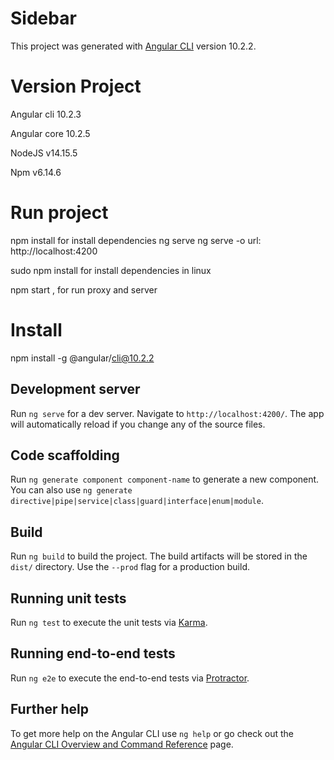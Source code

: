 # Sidebar

This project was generated with [Angular CLI](https://github.com/angular/angular-cli) version 10.2.2.

# Version Project 

Angular cli 10.2.3

Angular core 10.2.5

NodeJS v14.15.5

Npm v6.14.6

# Run project
npm install for install dependencies
ng serve
ng serve -o 
url: http://localhost:4200

sudo npm install for install dependencies in linux

npm start , for run proxy and server

# Install
npm install -g @angular/cli@10.2.2

## Development server

Run `ng serve` for a dev server. Navigate to `http://localhost:4200/`. The app will automatically reload if you change any of the source files.

## Code scaffolding

Run `ng generate component component-name` to generate a new component. You can also use `ng generate directive|pipe|service|class|guard|interface|enum|module`.

## Build

Run `ng build` to build the project. The build artifacts will be stored in the `dist/` directory. Use the `--prod` flag for a production build.

## Running unit tests

Run `ng test` to execute the unit tests via [Karma](https://karma-runner.github.io).

## Running end-to-end tests

Run `ng e2e` to execute the end-to-end tests via [Protractor](http://www.protractortest.org/).

## Further help

To get more help on the Angular CLI use `ng help` or go check out the [Angular CLI Overview and Command Reference](https://angular.io/cli) page.
